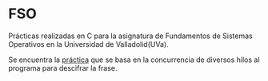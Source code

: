 # FSO

Prácticas realizadas en C para la asignatura de Fundamentos de Sistemas Operativos en la Universidad de Valladolid(UVa).

Se encuentra la [práctica](X1_ChaveinteCabanilla_Parte2.c) que se basa en la concurrencia de diversos hilos al programa para descifrar la frase.

